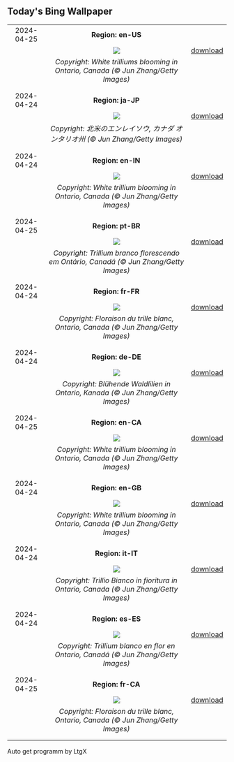 ## Today's Bing Wallpaper
|      |      |      |
| :----: | :----: | :----: |
|2024-04-25|**Region: en-US**||
||![](https://www.bing.com/th?id=OHR.TrilliumOntario_EN-US5180679465_UHD.jpg&pid=hp&w=1152&h=648&rs=1&c=4)| [download](https://www.bing.com/th?id=OHR.TrilliumOntario_EN-US5180679465_UHD.jpg)|
||*Copyright: White trilliums blooming in Ontario, Canada (© Jun Zhang/Getty Images)*
||
|||
|2024-04-24|**Region: ja-JP**||
||![](https://www.bing.com/th?id=OHR.TrilliumOntario_JA-JP4524267784_UHD.jpg&pid=hp&w=1152&h=648&rs=1&c=4)| [download](https://www.bing.com/th?id=OHR.TrilliumOntario_JA-JP4524267784_UHD.jpg)|
||*Copyright: 北米のエンレイソウ, カナダ オンタリオ州 (© Jun Zhang/Getty Images)*
||
|||
|2024-04-24|**Region: en-IN**||
||![](https://www.bing.com/th?id=OHR.TrilliumOntario_EN-IN9010046711_UHD.jpg&pid=hp&w=1152&h=648&rs=1&c=4)| [download](https://www.bing.com/th?id=OHR.TrilliumOntario_EN-IN9010046711_UHD.jpg)|
||*Copyright: White trillium blooming in Ontario, Canada (© Jun Zhang/Getty Images)*
||
|||
|2024-04-25|**Region: pt-BR**||
||![](https://www.bing.com/th?id=OHR.TrilliumOntario_PT-BR3357394159_UHD.jpg&pid=hp&w=1152&h=648&rs=1&c=4)| [download](https://www.bing.com/th?id=OHR.TrilliumOntario_PT-BR3357394159_UHD.jpg)|
||*Copyright: Trillium branco florescendo em Ontário, Canadá (© Jun Zhang/Getty Images)*
||
|||
|2024-04-24|**Region: fr-FR**||
||![](https://www.bing.com/th?id=OHR.TrilliumOntario_FR-FR7322477820_UHD.jpg&pid=hp&w=1152&h=648&rs=1&c=4)| [download](https://www.bing.com/th?id=OHR.TrilliumOntario_FR-FR7322477820_UHD.jpg)|
||*Copyright: Floraison du trille blanc, Ontario, Canada (© Jun Zhang/Getty Images)*
||
|||
|2024-04-24|**Region: de-DE**||
||![](https://www.bing.com/th?id=OHR.TrilliumOntario_DE-DE6034423661_UHD.jpg&pid=hp&w=1152&h=648&rs=1&c=4)| [download](https://www.bing.com/th?id=OHR.TrilliumOntario_DE-DE6034423661_UHD.jpg)|
||*Copyright: Blühende Waldlilien in Ontario, Kanada (© Jun Zhang/Getty Images)*
||
|||
|2024-04-25|**Region: en-CA**||
||![](https://www.bing.com/th?id=OHR.TrilliumOntario_EN-CA6497010654_UHD.jpg&pid=hp&w=1152&h=648&rs=1&c=4)| [download](https://www.bing.com/th?id=OHR.TrilliumOntario_EN-CA6497010654_UHD.jpg)|
||*Copyright: White trillium blooming in Ontario, Canada (© Jun Zhang/Getty Images)*
||
|||
|2024-04-24|**Region: en-GB**||
||![](https://www.bing.com/th?id=OHR.TrilliumOntario_EN-GB4411437530_UHD.jpg&pid=hp&w=1152&h=648&rs=1&c=4)| [download](https://www.bing.com/th?id=OHR.TrilliumOntario_EN-GB4411437530_UHD.jpg)|
||*Copyright: White trillium blooming in Ontario, Canada (© Jun Zhang/Getty Images)*
||
|||
|2024-04-24|**Region: it-IT**||
||![](https://www.bing.com/th?id=OHR.TrilliumOntario_IT-IT6051725546_UHD.jpg&pid=hp&w=1152&h=648&rs=1&c=4)| [download](https://www.bing.com/th?id=OHR.TrilliumOntario_IT-IT6051725546_UHD.jpg)|
||*Copyright: Trillio Bianco in fioritura in Ontario, Canada (© Jun Zhang/Getty Images)*
||
|||
|2024-04-24|**Region: es-ES**||
||![](https://www.bing.com/th?id=OHR.TrilliumOntario_ES-ES4860531409_UHD.jpg&pid=hp&w=1152&h=648&rs=1&c=4)| [download](https://www.bing.com/th?id=OHR.TrilliumOntario_ES-ES4860531409_UHD.jpg)|
||*Copyright: Trillium blanco en flor en Ontario, Canadá (© Jun Zhang/Getty Images)*
||
|||
|2024-04-25|**Region: fr-CA**||
||![](https://www.bing.com/th?id=OHR.TrilliumOntario_FR-CA4403342038_UHD.jpg&pid=hp&w=1152&h=648&rs=1&c=4)| [download](https://www.bing.com/th?id=OHR.TrilliumOntario_FR-CA4403342038_UHD.jpg)|
||*Copyright: Floraison du trille blanc, Ontario, Canada (© Jun Zhang/Getty Images)*
||
|||

Auto get programm by LtgX
